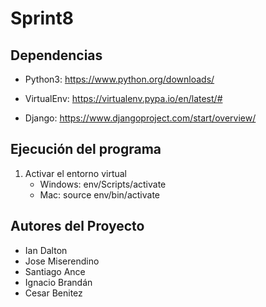 # Sprint8

## Dependencias

- Python3: https://www.python.org/downloads/

- VirtualEnv: https://virtualenv.pypa.io/en/latest/#

- Django: https://www.djangoproject.com/start/overview/

## Ejecución del programa

1. Activar el entorno virtual
    -   Windows: env/Scripts/activate
    -   Mac: source env/bin/activate

## Autores del Proyecto

- Ian Dalton
- Jose Miserendino
- Santiago Ance
- Ignacio Brandán
- Cesar Benitez
